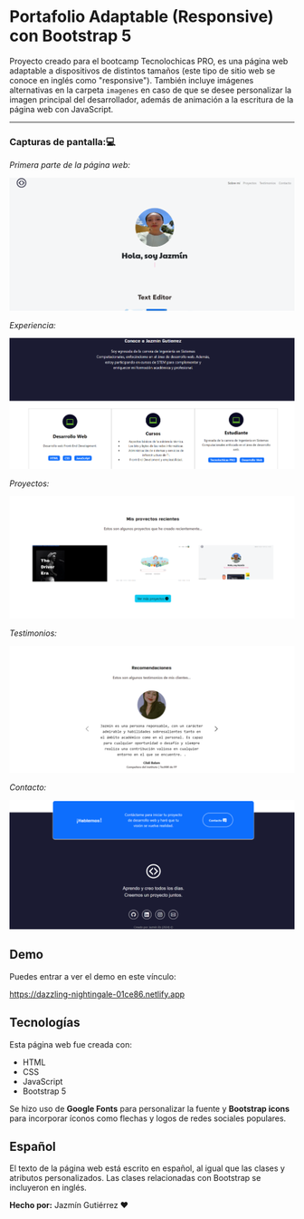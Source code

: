 # Portafolio Adaptable (Responsive) con Bootstrap 5

Proyecto creado para el bootcamp Tecnolochicas PRO, es una página web adaptable a dispositivos de distintos tamaños (este tipo de sitio web se conoce en inglés como "responsive"). 
También incluye imágenes alternativas en la carpeta `imagenes` en caso de que se desee personalizar la imagen principal del desarrollador, además de animación a la escritura de la página web con JavaScript.
****

### Capturas de pantalla:💻

*Primera parte de la página web:*

![imagen]("./../imagenes/Captura1.png)

*Experiencia:*

![Experiencia](imagenes/captura2.png)

*Proyectos:*

![Proyectos](imagenes/captura3.png)

*Testimonios:*

![Testimonios](imagenes/captura4.png)

*Contacto:*

![Contacto](imagenes/captura5.png)


## Demo
Puedes entrar a ver el demo en este vínculo: 

https://dazzling-nightingale-01ce86.netlify.app

## Tecnologías

Esta página web fue creada con:

* HTML
* CSS
* JavaScript 
* Bootstrap 5

Se hizo uso de **Google Fonts** para personalizar la fuente y **Bootstrap icons** para incorporar íconos como flechas y logos de redes sociales populares. 

## Español

El texto de la página web está escrito en español, al igual que las clases y atributos personalizados. Las clases relacionadas con Bootstrap se incluyeron en inglés.

**Hecho por:**
Jazmín Gutiérrez ❤



